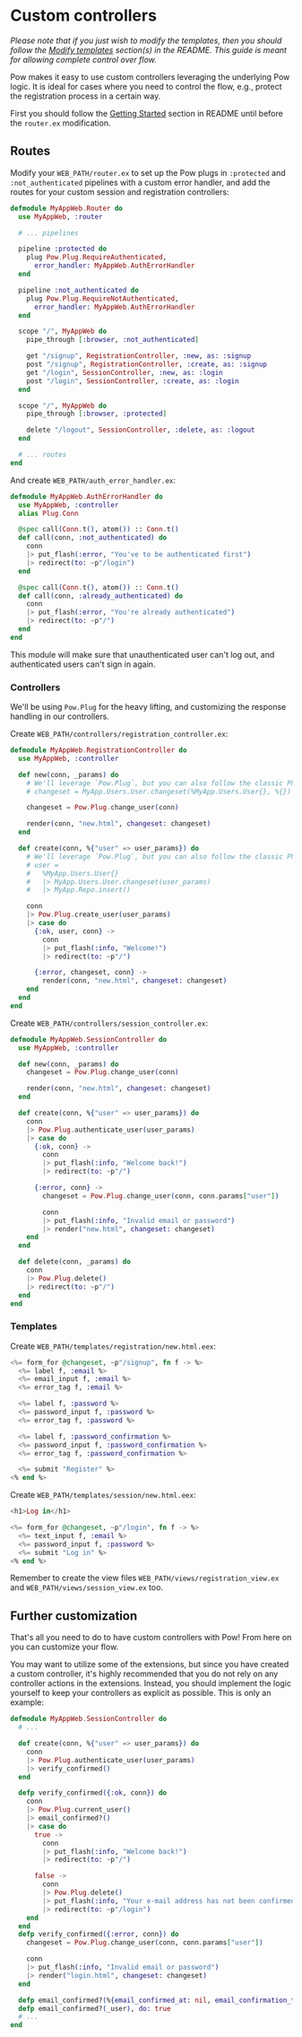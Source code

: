 # Custom controllers

_Please note that if you just wish to modify the templates, then you should follow the [Modify templates](../README.md#modify-templates) section(s) in the README. This guide is meant for allowing complete control over flow._

Pow makes it easy to use custom controllers leveraging the underlying Pow logic. It is ideal for cases where you need to control the flow, e.g., protect the registration process in a certain way.

First you should follow the [Getting Started](../README.md#getting-started) section in README until before the `router.ex` modification.

## Routes

Modify your `WEB_PATH/router.ex` to set up the Pow plugs in `:protected` and `:not_authenticated` pipelines with a custom error handler, and add the routes for your custom session and registration controllers:

```elixir
defmodule MyAppWeb.Router do
  use MyAppWeb, :router

  # ... pipelines

  pipeline :protected do
    plug Pow.Plug.RequireAuthenticated,
      error_handler: MyAppWeb.AuthErrorHandler
  end

  pipeline :not_authenticated do
    plug Pow.Plug.RequireNotAuthenticated,
      error_handler: MyAppWeb.AuthErrorHandler
  end

  scope "/", MyAppWeb do
    pipe_through [:browser, :not_authenticated]

    get "/signup", RegistrationController, :new, as: :signup
    post "/signup", RegistrationController, :create, as: :signup
    get "/login", SessionController, :new, as: :login
    post "/login", SessionController, :create, as: :login
  end

  scope "/", MyAppWeb do
    pipe_through [:browser, :protected]

    delete "/logout", SessionController, :delete, as: :logout
  end

  # ... routes
end
```

And create `WEB_PATH/auth_error_handler.ex`:

```elixir
defmodule MyAppWeb.AuthErrorHandler do
  use MyAppWeb, :controller
  alias Plug.Conn

  @spec call(Conn.t(), atom()) :: Conn.t()
  def call(conn, :not_authenticated) do
    conn
    |> put_flash(:error, "You've to be authenticated first")
    |> redirect(to: ~p"/login")
  end

  @spec call(Conn.t(), atom()) :: Conn.t()
  def call(conn, :already_authenticated) do
    conn
    |> put_flash(:error, "You're already authenticated")
    |> redirect(to: ~p"/")
  end
end
```

This module will make sure that unauthenticated user can't log out, and authenticated users can't sign in again.

### Controllers

We'll be using `Pow.Plug` for the heavy lifting, and customizing the response handling in our controllers.

Create `WEB_PATH/controllers/registration_controller.ex`:

```elixir
defmodule MyAppWeb.RegistrationController do
  use MyAppWeb, :controller

  def new(conn, _params) do
    # We'll leverage `Pow.Plug`, but you can also follow the classic Phoenix way:
    # changeset = MyApp.Users.User.changeset(%MyApp.Users.User{}, %{})

    changeset = Pow.Plug.change_user(conn)

    render(conn, "new.html", changeset: changeset)
  end

  def create(conn, %{"user" => user_params}) do
    # We'll leverage `Pow.Plug`, but you can also follow the classic Phoenix way:
    # user =
    #   %MyApp.Users.User{}
    #   |> MyApp.Users.User.changeset(user_params)
    #   |> MyApp.Repo.insert()

    conn
    |> Pow.Plug.create_user(user_params)
    |> case do
      {:ok, user, conn} ->
        conn
        |> put_flash(:info, "Welcome!")
        |> redirect(to: ~p"/")

      {:error, changeset, conn} ->
        render(conn, "new.html", changeset: changeset)
    end
  end
end
```

Create `WEB_PATH/controllers/session_controller.ex`:

```elixir
defmodule MyAppWeb.SessionController do
  use MyAppWeb, :controller

  def new(conn, _params) do
    changeset = Pow.Plug.change_user(conn)

    render(conn, "new.html", changeset: changeset)
  end

  def create(conn, %{"user" => user_params}) do
    conn
    |> Pow.Plug.authenticate_user(user_params)
    |> case do
      {:ok, conn} ->
        conn
        |> put_flash(:info, "Welcome back!")
        |> redirect(to: ~p"/")

      {:error, conn} ->
        changeset = Pow.Plug.change_user(conn, conn.params["user"])

        conn
        |> put_flash(:info, "Invalid email or password")
        |> render("new.html", changeset: changeset)
    end
  end

  def delete(conn, _params) do
    conn
    |> Pow.Plug.delete()
    |> redirect(to: ~p"/")
  end
end
```

### Templates

Create `WEB_PATH/templates/registration/new.html.eex`:

```elixir
<%= form_for @changeset, ~p"/signup", fn f -> %>
  <%= label f, :email %>
  <%= email_input f, :email %>
  <%= error_tag f, :email %>

  <%= label f, :password %>
  <%= password_input f, :password %>
  <%= error_tag f, :password %>

  <%= label f, :password_confirmation %>
  <%= password_input f, :password_confirmation %>
  <%= error_tag f, :password_confirmation %>

  <%= submit "Register" %>
<% end %>
```

Create `WEB_PATH/templates/session/new.html.eex`:

```elixir
<h1>Log in</h1>

<%= form_for @changeset, ~p"/login", fn f -> %>
  <%= text_input f, :email %>
  <%= password_input f, :password %>
  <%= submit "Log in" %>
<% end %>
```

Remember to create the view files `WEB_PATH/views/registration_view.ex` and `WEB_PATH/views/session_view.ex` too.

## Further customization

That's all you need to do to have custom controllers with Pow! From here on you can customize your flow.

You may want to utilize some of the extensions, but since you have created a custom controller, it's highly recommended that you do not rely on any controller actions in the extensions. Instead, you should implement the logic yourself to keep your controllers as explicit as possible. This is only an example:

```elixir
defmodule MyAppWeb.SessionController do
  # ...

  def create(conn, %{"user" => user_params}) do
    conn
    |> Pow.Plug.authenticate_user(user_params)
    |> verify_confirmed()
  end

  defp verify_confirmed({:ok, conn}) do
    conn
    |> Pow.Plug.current_user()
    |> email_confirmed?()
    |> case do
      true ->
        conn
        |> put_flash(:info, "Welcome back!")
        |> redirect(to: ~p"/")

      false ->
        conn
        |> Pow.Plug.delete()
        |> put_flash(:info, "Your e-mail address has not been confirmed.")
        |> redirect(to: ~p"/login")
    end
  end
  defp verify_confirmed({:error, conn}) do
    changeset = Pow.Plug.change_user(conn, conn.params["user"])

    conn
    |> put_flash(:info, "Invalid email or password")
    |> render("login.html", changeset: changeset)
  end

  defp email_confirmed?(%{email_confirmed_at: nil, email_confirmation_token: token, unconfirmed_email: nil}) when not is_nil(token), do: false
  defp email_confirmed?(_user), do: true
  # ...
end
```
